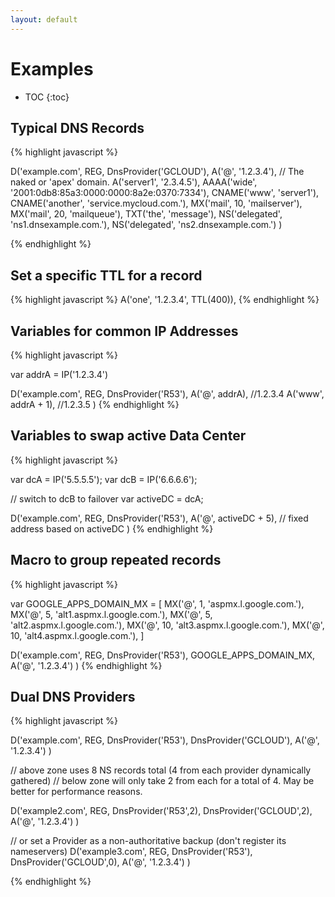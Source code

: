 ```yaml
---
layout: default
---
```


# Examples

* TOC
{:toc}

## Typical DNS Records

{% highlight javascript %}

D('example.com', REG, DnsProvider('GCLOUD'),
    A('@', '1.2.3.4'),  // The naked or 'apex' domain.
    A('server1', '2.3.4.5'),
    AAAA('wide', '2001:0db8:85a3:0000:0000:8a2e:0370:7334'),
    CNAME('www', 'server1'),
    CNAME('another', 'service.mycloud.com.'),
    MX('mail', 10, 'mailserver'),
    MX('mail', 20, 'mailqueue'),
    TXT('the', 'message'),
    NS('delegated', 'ns1.dnsexample.com.'),
    NS('delegated', 'ns2.dnsexample.com.')
)

{% endhighlight %}

## Set a specific TTL for a record

{% highlight javascript %}
    A('one', '1.2.3.4', TTL(400)),
{% endhighlight %}

## Variables for common IP Addresses

{% highlight javascript %}

var addrA = IP('1.2.3.4')

D('example.com', REG, DnsProvider('R53'),
    A('@', addrA), //1.2.3.4
    A('www', addrA + 1), //1.2.3.5
)
{% endhighlight %}

## Variables to swap active Data Center

{% highlight javascript %}

var dcA = IP('5.5.5.5');
var dcB = IP('6.6.6.6');

// switch to dcB to failover
var activeDC = dcA;

D('example.com', REG, DnsProvider('R53'),
    A('@', activeDC + 5), // fixed address based on activeDC
)
{% endhighlight %}

## Macro to group repeated records

{% highlight javascript %}

var GOOGLE_APPS_DOMAIN_MX = [
    MX('@', 1, 'aspmx.l.google.com.'),
    MX('@', 5, 'alt1.aspmx.l.google.com.'),
    MX('@', 5, 'alt2.aspmx.l.google.com.'),
    MX('@', 10, 'alt3.aspmx.l.google.com.'),
    MX('@', 10, 'alt4.aspmx.l.google.com.'),
]

D('example.com', REG, DnsProvider('R53'),
   GOOGLE_APPS_DOMAIN_MX,
   A('@', '1.2.3.4')
)
{% endhighlight %}

## Dual DNS Providers

{% highlight javascript %}

D('example.com', REG, DnsProvider('R53'), DnsProvider('GCLOUD'),
   A('@', '1.2.3.4')
)

// above zone uses 8 NS records total (4 from each provider dynamically gathered)
// below zone will only take 2 from each for a total of 4. May be better for performance reasons.

D('example2.com', REG, DnsProvider('R53',2), DnsProvider('GCLOUD',2),
   A('@', '1.2.3.4')
)

// or set a Provider as a non-authoritative backup (don't register its nameservers)
D('example3.com', REG, DnsProvider('R53'), DnsProvider('GCLOUD',0),
   A('@', '1.2.3.4')
)

{% endhighlight %}
